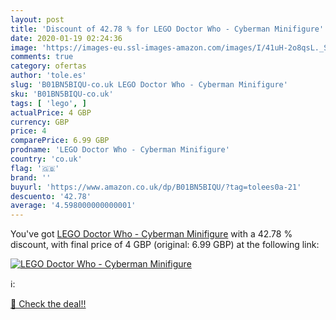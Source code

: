 ```yaml
---
layout: post
title: 'Discount of 42.78 % for LEGO Doctor Who - Cyberman Minifigure'
date: 2020-01-19 02:24:36
image: 'https://images-eu.ssl-images-amazon.com/images/I/41uH-2o8qsL._SL400_.jpg'
comments: true
category: ofertas
author: 'tole.es'
slug: 'B01BN5BIQU-co.uk LEGO Doctor Who - Cyberman Minifigure'
sku: 'B01BN5BIQU-co.uk'
tags: [ 'lego', ]
actualPrice: 4 GBP
currency: GBP
price: 4
comparePrice: 6.99 GBP
prodname: 'LEGO Doctor Who - Cyberman Minifigure'
country: 'co.uk'
flag: '🇬🇧'
brand: ''
buyurl: 'https://www.amazon.co.uk/dp/B01BN5BIQU/?tag=tolees0a-21'
descuento: '42.78'
average: '4.598000000000001'
---
```


You've got [LEGO Doctor Who - Cyberman Minifigure](https://www.amazon.co.uk/dp/B01BN5BIQU/?tag=tolees0a-21) with a  42.78 % discount, with final price of 4 GBP (original: 6.99 GBP) at the following link:

[![LEGO Doctor Who - Cyberman Minifigure](https://images-eu.ssl-images-amazon.com/images/I/41uH-2o8qsL._SL400_.jpg)](https://www.amazon.co.uk/dp/B01BN5BIQU/?tag=tolees0a-21)

ℹ️:


[🛒 Check the deal!!](https://www.amazon.co.uk/dp/B01BN5BIQU/?tag=tolees0a-21)
